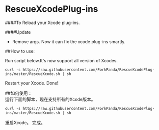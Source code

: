 # RescueXcodePlug-ins
####To Reload your Xcode plug-ins.

####Update
* Remove args. Now it can fix the xcode plug-ins smartly.

##How to use:

Run script below.It's now support all version of Xcodes.

`curl -s https://raw.githubusercontent.com/ForkPanda/RescueXcodePlug-ins/master/RescueXcode.sh | sh`

Restart your Xcode.
Done!

##如何使用：  
运行下面的脚本，现在支持所有的Xcode版本。

`curl -s https://raw.githubusercontent.com/ForkPanda/RescueXcodePlug-ins/master/RescueXcode.sh | sh`

重启Xcode。
完成。


